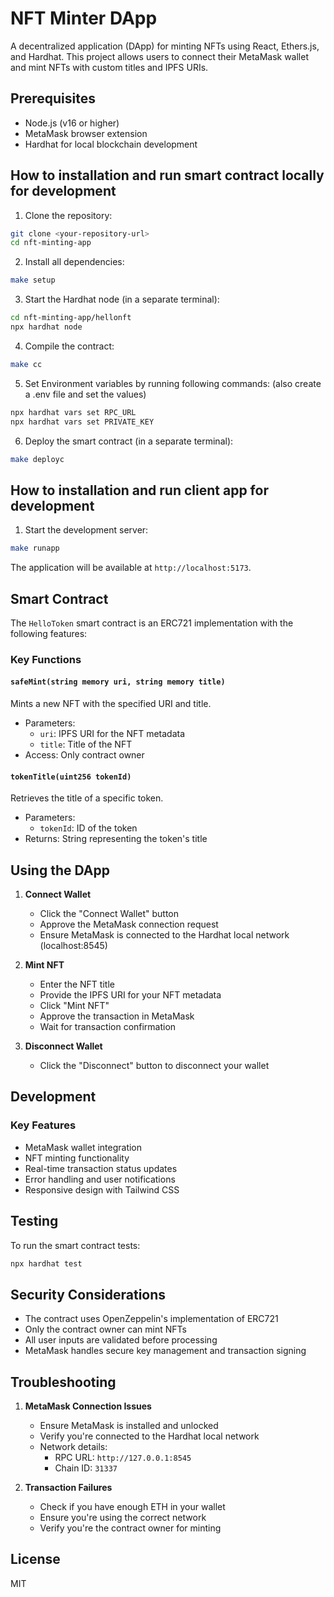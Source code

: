 # NFT Minter DApp

A decentralized application (DApp) for minting NFTs using React, Ethers.js, and Hardhat. This project allows users to connect their MetaMask wallet and mint NFTs with custom titles and IPFS URIs.

## Prerequisites

- Node.js (v16 or higher)
- MetaMask browser extension
- Hardhat for local blockchain development

## How to installation and run smart contract locally for development

1. Clone the repository:
```bash
git clone <your-repository-url>
cd nft-minting-app
```

2. Install all dependencies:
```bash
make setup
```

3. Start the Hardhat node (in a separate terminal):
```bash
cd nft-minting-app/hellonft
npx hardhat node
```

4. Compile the contract:
```bash
make cc
```

5. Set Environment variables by running following commands: (also create a .env file and set the values)
```bash
npx hardhat vars set RPC_URL
npx hardhat vars set PRIVATE_KEY
```

6. Deploy the smart contract (in a separate terminal):
```bash
make deployc
```

## How to installation and run client app for development

1. Start the development server:
```bash
make runapp
```

The application will be available at `http://localhost:5173`.

## Smart Contract

The `HelloToken` smart contract is an ERC721 implementation with the following features:

### Key Functions

#### `safeMint(string memory uri, string memory title)`
Mints a new NFT with the specified URI and title.
- Parameters:
  - `uri`: IPFS URI for the NFT metadata
  - `title`: Title of the NFT
- Access: Only contract owner

#### `tokenTitle(uint256 tokenId)`
Retrieves the title of a specific token.
- Parameters:
  - `tokenId`: ID of the token
- Returns: String representing the token's title

## Using the DApp

1. **Connect Wallet**
   - Click the "Connect Wallet" button
   - Approve the MetaMask connection request
   - Ensure MetaMask is connected to the Hardhat local network (localhost:8545)

2. **Mint NFT**
   - Enter the NFT title
   - Provide the IPFS URI for your NFT metadata
   - Click "Mint NFT"
   - Approve the transaction in MetaMask
   - Wait for transaction confirmation

3. **Disconnect Wallet**
   - Click the "Disconnect" button to disconnect your wallet

## Development


### Key Features
- MetaMask wallet integration
- NFT minting functionality
- Real-time transaction status updates
- Error handling and user notifications
- Responsive design with Tailwind CSS

## Testing

To run the smart contract tests:
```bash
npx hardhat test
```

## Security Considerations

- The contract uses OpenZeppelin's implementation of ERC721
- Only the contract owner can mint NFTs
- All user inputs are validated before processing
- MetaMask handles secure key management and transaction signing

## Troubleshooting

1. **MetaMask Connection Issues**
   - Ensure MetaMask is installed and unlocked
   - Verify you're connected to the Hardhat local network
   - Network details:
     - RPC URL: `http://127.0.0.1:8545`
     - Chain ID: `31337`

2. **Transaction Failures**
   - Check if you have enough ETH in your wallet
   - Ensure you're using the correct network
   - Verify you're the contract owner for minting

## License

MIT